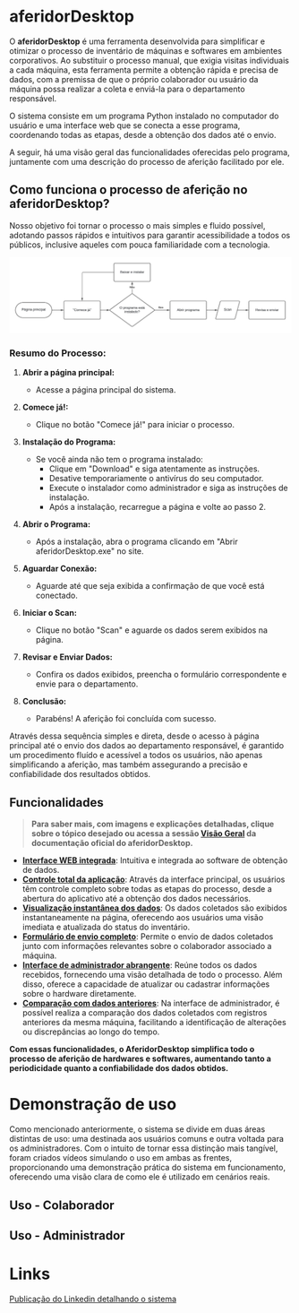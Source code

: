 # aferidorDesktop
O **aferidorDesktop** é uma ferramenta desenvolvida para simplificar e otimizar o processo de inventário de máquinas e softwares em ambientes corporativos. Ao substituir o processo manual, que exigia visitas individuais a cada máquina, esta ferramenta permite a obtenção rápida e precisa de dados, com a premissa de que o próprio colaborador ou usuário da máquina possa realizar a coleta e enviá-la para o departamento responsável.

O sistema consiste em um programa Python instalado no computador do usuário e uma interface web que se conecta a esse programa, coordenando todas as etapas, desde a obtenção dos dados até o envio. 

A seguir, há uma visão geral das funcionalidades oferecidas pelo programa, juntamente com uma descrição do processo de aferição facilitado por ele.

## Como funciona o processo de aferição no aferidorDesktop?

Nosso objetivo foi tornar o processo o mais simples e fluido possível, adotando passos rápidos e intuitivos para garantir acessibilidade a todos os públicos, inclusive aqueles com pouca familiaridade com a tecnologia.

![Fluxograma de Processos](https://github.com/adryancf/aferidorDesktop/blob/main/3.Manuais%20e%20Fluxogramas/FLUXOGRAMA/Processo%20de%20aferi%C3%A7%C3%A3o%20simplificado%20(aferidorDesktop).jpeg)

### Resumo do Processo:

1. **Abrir a página principal:**
   - Acesse a página principal do sistema.

2. **Comece já!:**
   - Clique no botão "Comece já!" para iniciar o processo.

3. **Instalação do Programa:**
   - Se você ainda não tem o programa instalado:
     - Clique em "Download" e siga atentamente as instruções.
     - Desative temporariamente o antivírus do seu computador.
     - Execute o instalador como administrador e siga as instruções de instalação.
     - Após a instalação, recarregue a página e volte ao passo 2.

4. **Abrir o Programa:**
   - Após a instalação, abra o programa clicando em "Abrir aferidorDesktop.exe" no site.

5. **Aguardar Conexão:**
   - Aguarde até que seja exibida a confirmação de que você está conectado.

6. **Iniciar o Scan:**
   - Clique no botão "Scan" e aguarde os dados serem exibidos na página.

7. **Revisar e Enviar Dados:**
   - Confira os dados exibidos, preencha o formulário correspondente e envie para o departamento.
   
8. **Conclusão:**
   - Parabéns! A aferição foi concluída com sucesso.


Através dessa sequência simples e direta, desde o acesso à página principal até o envio dos dados ao departamento responsável, é garantido um procedimento fluído e acessível a todos os usuários, não apenas simplificando a aferição, mas também assegurando a precisão e confiabilidade dos resultados obtidos.

## Funcionalidades

>**Para saber mais, com imagens e explicações detalhadas, clique sobre o tópico desejado ou acessa a sessão [Visão Geral](https://github.com/adryancf/aferidorDesktop/wiki/Vis%C3%A3o-Geral) da documentação oficial do aferidorDesktop.**

  * [**Interface WEB integrada**](https://github.com/adryancf/aferidorDesktop/wiki/Vis%C3%A3o-Geral#detalhando-o-programa): Intuitiva e integrada ao software de obtenção de dados.
  * [**Controle total da aplicação**](https://github.com/adryancf/aferidorDesktop/wiki/Vis%C3%A3o-Geral#controle-total-da-aplica%C3%A7%C3%A3o): Através da interface principal, os usuários têm controle completo sobre todas as etapas do processo, desde a abertura do aplicativo até a obtenção dos dados necessários.
  * [**Visualização instantânea dos dados**](https://github.com/adryancf/aferidorDesktop/wiki/Vis%C3%A3o-Geral#visualiza%C3%A7%C3%A3o-instant%C3%A2nea-dos-dados): Os dados coletados são exibidos instantaneamente na página, oferecendo aos usuários uma visão imediata e atualizada do status do inventário.
  * [**Formulário de envio completo**](https://github.com/adryancf/aferidorDesktop/wiki/Vis%C3%A3o-Geral#formul%C3%A1rio-de-envio-completo): Permite o envio de dados coletados junto com informações relevantes sobre o colaborador associado a máquina.
  * [**Interface de administrador abrangente**](https://github.com/adryancf/aferidorDesktop/wiki/Vis%C3%A3o-Geral#p%C3%A1gina-de-administrador): Reúne todos os dados recebidos, fornecendo uma visão detalhada de todo o processo. Além disso, oferece a capacidade de atualizar ou cadastrar informações sobre o hardware diretamente.
  * [**Comparação com dados anteriores**](https://github.com/adryancf/aferidorDesktop/wiki/Vis%C3%A3o-Geral#compara%C3%A7%C3%A3o-com-dados-anteriores):  Na interface de administrador, é possível realiza a comparação dos dados coletados com registros anteriores da mesma máquina, facilitando a identificação de alterações ou discrepâncias ao longo do tempo.
  
**Com essas funcionalidades, o AferidorDesktop simplifica todo o processo de aferição de hardwares e softwares, aumentando tanto a periodicidade quanto a confiabilidade dos dados obtidos.**

# Demonstração de uso 
Como mencionado anteriormente, o sistema se divide em duas áreas distintas de uso: uma destinada aos usuários comuns e outra voltada para os administradores. Com o intuito de tornar essa distinção mais tangível, foram criados vídeos simulando o uso em ambas as frentes, proporcionando uma demonstração prática do sistema em funcionamento, oferecendo uma visão clara de como ele é utilizado em cenários reais.

## Uso - Colaborador

## Uso - Administrador

# Links

[Publicação do Linkedin detalhando o sistema]()









